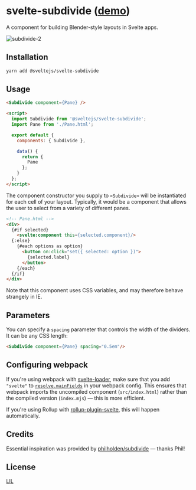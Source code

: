 # svelte-subdivide ([demo](https://svelte.technology/repl?version=2.6.3&gist=972edea66f74521601771be19e192c72))

A component for building Blender-style layouts in Svelte apps.

![subdivide-2](https://user-images.githubusercontent.com/1162160/40279920-696b12e6-5c19-11e8-8861-6bdb071441d5.gif)


## Installation

```bash
yarn add @sveltejs/svelte-subdivide
```


## Usage

```html
<Subdivide component={Pane} />

<script>
  import Subdivide from '@sveltejs/svelte-subdivide';
  import Pane from './Pane.html';

  export default {
    components: { Subdivide },

    data() {
      return {
        Pane
      };
    }
  };
</script>
```

The component constructor you supply to `<Subdivide>` will be instantiated for each cell of your layout. Typically, it would be a component that allows the user to select from a variety of different panes.

```html
<!-- Pane.html -->
<div>
  {#if selected}
    <svelte:component this={selected.component}/>
  {:else}
    {#each options as option}
      <button on:click="set({ selected: option })">
        {selected.label}
      </button>
    {/each}
  {/if}
</div>
```

Note that this component uses CSS variables, and may therefore behave strangely in IE.


## Parameters

You can specify a `spacing` parameter that controls the width of the dividers. It can be any CSS length:

```html
<Subdivide component={Pane} spacing="0.5em"/>
```


## Configuring webpack

If you're using webpack with [svelte-loader](https://github.com/sveltejs/svelte-loader), make sure that you add `"svelte"` to [`resolve.mainFields`](https://webpack.js.org/configuration/resolve/#resolve-mainfields) in your webpack config. This ensures that webpack imports the uncompiled component (`src/index.html`) rather than the compiled version (`index.mjs`) — this is more efficient.

If you're using Rollup with [rollup-plugin-svelte](https://github.com/rollup/rollup-plugin-svelte), this will happen automatically.


## Credits

Essential inspiration was provided by [philholden/subdivide](https://github.com/philholden/subdivide) — thanks Phil!


## License

[LIL](LICENSE)
